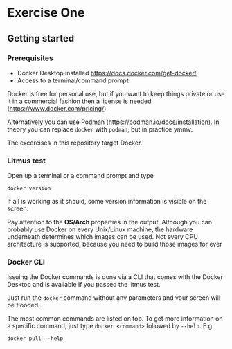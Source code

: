# Exercise One

## Getting started

### Prerequisites

- Docker Desktop installed
  https://docs.docker.com/get-docker/
- Access to a terminal/command prompt

Docker is free for personal use, but if you want to keep things private or use it in a commercial fashion then a license is needed (https://www.docker.com/pricing/).

Alternatively you can use Podman (https://podman.io/docs/installation). In theory you can replace `docker` with `podman`, but in practice ymmv.

The excercises in this repository target Docker.

### Litmus test

Open up a terminal or a command prompt and type

```shell
docker version
```

If all is working as it should, some version information is visible on the screen.

Pay attention to the **OS/Arch** properties in the output. Although you can probably use Docker on every Unix/Linux machine, the hardware underneath determines which images can be used. Not every CPU architecture is supported, because you need to build those images for ever

### Docker CLI

Issuing the Docker commands is done via a CLI that comes with the Docker Desktop and is available if you passed the litmus test.

Just run the `docker` command without any parameters and your screen will be flooded.

The most common commands are listed on top. To get more information on a specific command, just type `docker <command>` followed by `--help`. E.g.

```shell
docker pull --help
```
